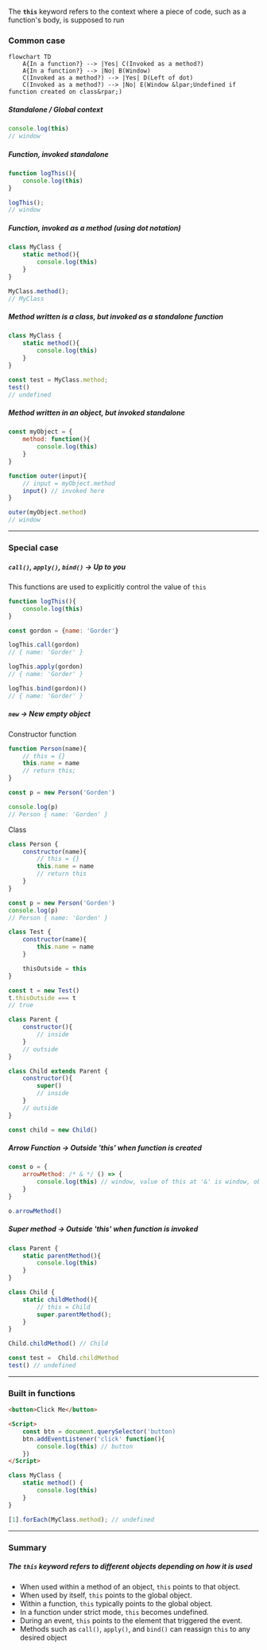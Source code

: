 The **`this`** keyword refers to the context where a piece of code, such as a function's body, is supposed to run
### Common case

```mermaid
flowchart TD
    A{In a function?} --> |Yes| C(Invoked as a method?)
    A{In a function?} --> |No| B(Window)
    C(Invoked as a method?) --> |Yes| D(Left of dot)
    C(Invoked as a method?) --> |No| E(Window &lpar;Undefined if function created on class&rpar;)  
```

##### Standalone / Global context

```js
console.log(this)
// window
```
##### Function, invoked standalone

```js
function logThis(){
	console.log(this)
}

logThis();
// window
```
##### Function, invoked as a method (using dot notation)

```js
class MyClass {
    static method(){
        console.log(this)
    }
}

MyClass.method();
// MyClass
```

##### Method written is a class, but invoked as a standalone function

```js
class MyClass {
    static method(){
        console.log(this)
    }
}

const test = MyClass.method;
test()
// undefined
```

##### Method written in an object, but invoked standalone
```js
const myObject = {
    method: function(){
        console.log(this)
    }
}

function outer(input){
	// input = myObject.method
    input() // invoked here
}

outer(myObject.method)
// window
```

---
### Special case

##### `call()`, `apply()`, `bind()` -> Up to you

This functions are used to explicitly control the value of `this`

```js
function logThis(){
    console.log(this)
}

const gordon = {name: 'Gorder'}

logThis.call(gordon)
// { name: 'Gorder' }

logThis.apply(gordon)
// { name: 'Gorder' }

logThis.bind(gordon)()
// { name: 'Gorder' }
```
##### `new` -> New empty object

Constructor function

```js
function Person(name){
    // this = {}
    this.name = name
    // return this;
}

const p = new Person('Gorden')

console.log(p)
// Person { name: 'Gorden' }
```

Class

```js
class Person {
    constructor(name){
        // this = {}
        this.name = name
        // return this
    }
}

const p = new Person('Gorden')
console.log(p)
// Person { name: 'Gorden' }
```

```js
class Test {
    constructor(name){
        this.name = name
    }

    thisOutside = this
}

const t = new Test()
t.thisOutside === t
// true
```

```js
class Parent {
    constructor(){
        // inside
    }
    // outside
}

class Child extends Parent {
    constructor(){
        super()
        // inside
    }
    // outside
}

const child = new Child()
```

##### Arrow Function -> Outside 'this' when function is created

```js
const o = {
    arrowMethod: /* & */ () => {
        console.log(this) // window, value of this at '&' is window, object 'o' is in window
    }
}

o.arrowMethod()
```

##### Super method -> Outside 'this' when function is invoked

```js
class Parent {
    static parentMethod(){
        console.log(this)
    }
}

class Child {
    static childMethod(){
        // this = Child
        super.parentMethod();
    }
}

Child.childMethod() // Child

const test =  Child.childMethod
test() // undefined
```

---
### Built in functions

```html
<button>Click Me</button>

<Script>
	const btn = document.querySelector('button)
	btn.addEventListener('click' function(){
		console.log(this) // button
	})
</Script>

```

```js
class MyClass {
    static method() {
        console.log(this)
    }
}

[1].forEach(MyClass.method); // undefined
```

---
### Summary

##### The `this` keyword refers to different objects depending on how it is used
- When used within a method of an object, `this` points to that object.
- When used by itself, `this` points to the global object.
- Within a function, `this` typically points to the global object.
- In a function under strict mode, `this` becomes undefined.
- During an event, `this` points to the element that triggered the event.
- Methods such as `call()`, `apply()`, and `bind()` can reassign `this` to any desired object
